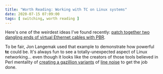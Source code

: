 ```yaml
---
title: "Worth Reading: Working with TC on Linux systems"
date: 2020-07-15 07:09:00
tags: [ switching, worth reading ]
---
```

Here's one of the weirdest ideas I've found recently: [patch together two dangling ends of virtual Ethernet cables with PBR](http://www.dasblinkenlichten.com/working-with-tc-on-linux-systems/). 

To be fair, Jon Langemak used that example to demonstrate how powerful **tc** could be. It's always fun to see a totally-unexpected aspect of Linux networking... even though it looks like the creators of those tools believed in Perl mentality of [creating a gazillion variants](https://en.wikipedia.org/wiki/There%27s_more_than_one_way_to_do_it) of [line noise](https://en.wikipedia.org/wiki/Write-only_language) to get the job done.
